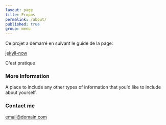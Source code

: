 ```yaml
---
layout: page
title: Propos
permalink: /about/
published: true
group: menu
---
```






Ce projet a démarré en suivant le guide de la page:

[jekyll-now](https://www.smashingmagazine.com/2014/08/build-blog-jekyll-github-pages/)

C'est pratique

### More Information

A place to include any other types of information that you'd like to include about yourself.

### Contact me

[email@domain.com](mailto:email@domain.com)
